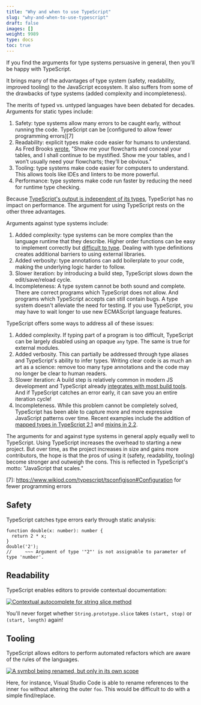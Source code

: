 ```yaml
---
title: "Why and when to use TypeScript"
slug: "why-and-when-to-use-typescript"
draft: false
images: []
weight: 9989
type: docs
toc: true
---
```


If you find the arguments for type systems persuasive in general, then you'll be happy with TypeScript.

It brings many of the advantages of type system (safety, readability, improved tooling) to the JavaScript ecosystem. It also suffers from some of the drawbacks of type systems (added complexity and incompleteness).

The merits of typed vs. untyped languages have been debated for decades. Arguments for static types include:

1. Safety: type systems allow many errors to be caught early, without running the code. TypeScript can be [configured to allow fewer programming errors][7]
1. Readability: explicit types make code easier for humans to understand. As Fred Brooks [wrote][1], "Show me your flowcharts and conceal your tables, and I shall continue to be mystified. Show me your tables, and I won’t usually need your flowcharts; they’ll be obvious."
1. Tooling: type systems make code easier for computers to understand. This allows tools like IDEs and linters to be more powerful.
1. Performance: type systems make code run faster by reducing the need for runtime type checking.

Because [TypeScript's output is independent of its types][2], TypeScript has no impact on performance. The argument for using TypeScript rests on the other three advantages.

Arguments against type systems include:

1. Added complexity: type systems can be more complex than the language runtime that they describe. Higher order functions can be easy to implement correctly but [difficult to type][3]. Dealing with type definitions creates additional barriers to using external libraries.
1. Added verbosity: type annotations can add boilerplate to your code, making the underlying logic harder to follow.
1. Slower iteration: by introducing a build step, TypeScript slows down the edit/save/reload cycle.
1. Incompleteness: A type system cannot be both sound and complete. There are correct programs which TypeScript does not allow. And programs which TypeScript accepts can still contain bugs. A type system doesn't alleviate the need for testing. If you use TypeScript, you may have to wait longer to use new ECMAScript language features.

TypeScript offers some ways to address all of these issues:

1. Added complexity. If typing part of a program is too difficult, TypeScript can be largely disabled using an opaque `any` type. The same is true for external modules.
1. Added verbosity. This can partially be addressed through type aliases and TypeScript's ability to infer types. Writing clear code is as much an art as a science: remove too many type annotations and the code may no longer be clear to human readers.
1. Slower iteration: A build step is relatively common in modern JS development and TypeScript already [integrates with most build tools][6]. And if TypeScript catches an error early, it can save you an entire iteration cycle!
1. Incompleteness. While this problem cannot be completely solved, TypeScript has been able to capture more and more expressive JavaScript patterns over time. Recent examples include the addition of [mapped types in TypeScript 2.1][4] and [mixins in 2.2][5].

The arguments for and against type systems in general apply equally well to TypeScript. Using TypeScript increases the overhead to starting a new project. But over time, as the project increases in size and gains more contributors, the hope is that the pros of using it (safety, readability, tooling) become stronger and outweigh the cons. This is reflected in TypeScript's motto: "JavaScript that scales."

[1]: https://en.wikiquote.org/wiki/Fred_Brooks#The_Mythical_Man-Month:_Essays_on_Software_Engineering_.281975.2C_1995.29
[2]: http://neugierig.org/software/blog/2016/04/typescript-types.html
[3]: https://medium.com/javascript-scene/you-might-not-need-typescript-or-static-types-aa7cb670a77b#.sfoweuenw
[4]: https://medium.com/@danvdk/a-typed-pluck-exploring-typescript-2-1s-mapped-types-c15f72bf4ca8
[5]: https://blogs.msdn.microsoft.com/typescript/2017/02/02/announcing-typescript-2-2-rc/
[6]: https://www.wikiod.com/typescript/integrating-with-build-tools
[7]: https://www.wikiod.com/typescript/tsconfigjson#Configuration for fewer programming errors

## Safety
TypeScript catches type errors early through static analysis:

    function double(x: number): number {
      return 2 * x;
    }
    double('2');
    //     ~~~ Argument of type '"2"' is not assignable to parameter of type 'number'.

## Readability
TypeScript enables editors to provide contextual documentation:

[![Contextual autocomplete for string slice method][1]][1]

You'll never forget whether `String.prototype.slice` takes `(start, stop)` or `(start, length)` again!

  [1]: https://i.stack.imgur.com/olNJH.png

## Tooling
TypeScript allows editors to perform automated refactors which are aware of the rules of the languages.

[![A symbol being renamed, but only in its own scope][1]][1]

Here, for instance, Visual Studio Code is able to rename references to the inner `foo` without altering the outer `foo`. This would be difficult to do with a simple find/replace.

  [1]: https://i.stack.imgur.com/N1C0T.gif


